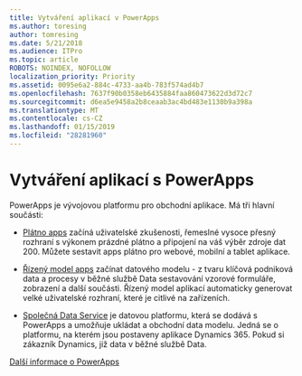 ```yaml
---
title: Vytváření aplikací v PowerApps
ms.author: toresing
author: tomresing
ms.date: 5/21/2018
ms.audience: ITPro
ms.topic: article
ROBOTS: NOINDEX, NOFOLLOW
localization_priority: Priority
ms.assetid: 0095e6a2-884c-4733-aa4b-783f574ad4b7
ms.openlocfilehash: 7637f90b0358eb6435884faa860473622d3d72c7
ms.sourcegitcommit: d6ea5e9458a2b8ceaab3ac4bd483e1130b9a398a
ms.translationtype: MT
ms.contentlocale: cs-CZ
ms.lasthandoff: 01/15/2019
ms.locfileid: "28281960"
---
```

# <a name="create-apps-with-powerapps"></a>Vytváření aplikací s PowerApps

PowerApps je vývojovou platformu pro obchodní aplikace. Má tři hlavní součásti: 
  
- [Plátno apps](https://go.microsoft.com/fwlink/?linkid=874495) začíná uživatelské zkušenosti, řemeslné vysoce přesný rozhraní s výkonem prázdné plátno a připojení na váš výběr zdroje dat 200. Můžete sestavit apps plátno pro webové, mobilní a tablet aplikace. 
    
- [Řízený model apps](https://go.microsoft.com/fwlink/?linkid=874496) začínat datového modelu - z tvaru klíčová podniková data a procesy v běžné službě Data sestavování vzorové formuláře, zobrazení a další součásti. Řízený model aplikací automaticky generovat velké uživatelské rozhraní, které je citlivé na zařízeních. 
    
- [Společná Data Service](https://go.microsoft.com/fwlink/?linkid=874497) je datovou platformu, která se dodává s PowerApps a umožňuje ukládat a obchodní data modelu. Jedná se o platformu, na kterém jsou postaveny aplikace Dynamics 365. Pokud si zákazník Dynamics, již data v běžné službě Data. 
    
[Další informace o PowerApps](https://go.microsoft.com/fwlink/?linkid=874498)
  

